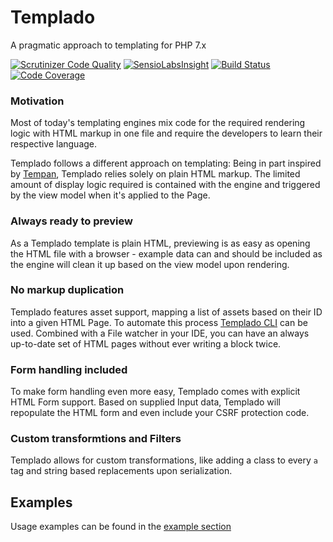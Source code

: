 # Templado
A pragmatic approach to templating for PHP 7.x

[![Scrutinizer Code Quality](https://scrutinizer-ci.com/g/theseer/templado/badges/quality-score.png?b=master)](https://scrutinizer-ci.com/g/theseer/templado/?branch=master)
[![SensioLabsInsight](https://insight.sensiolabs.com/projects/120c85ad-0c88-45ff-b7af-0fb6c4a85a4f/mini.png)](https://insight.sensiolabs.com/projects/120c85ad-0c88-45ff-b7af-0fb6c4a85a4f)
[![Build Status](https://travis-ci.org/theseer/templado.svg?branch=master)](https://travis-ci.org/theseer/templado)
[![Code Coverage](https://scrutinizer-ci.com/g/theseer/templado/badges/coverage.png?b=master)](https://scrutinizer-ci.com/g/theseer/templado/?branch=master)

### Motivation

Most of today's templating engines mix code for the required rendering logic with HTML markup in one file and require
the developers to learn their respective language.

Templado follows a different approach on templating: Being in part inspired by [Tempan](https://github.com/watoki/tempan),
Templado relies solely on plain HTML markup. The limited amount of display logic required is contained with the engine
and triggered by the view model when it's applied to the Page.

### Always ready to preview

As a Templado template is plain HTML, previewing is as easy as opening the HTML file with a browser - example data can
and should be included as the engine will clean it up based on the view model upon rendering.

### No markup duplication
 
Templado features asset support, mapping a list of assets based on their ID into a given HTML Page. To automate this
process [Templado CLI](https://github.com/theseer/templado-cli) can be used. Combined with a File watcher in your IDE,
you can have an always up-to-date set of HTML pages without ever writing a block twice.

### Form handling included

To make form handling even more easy, Templado comes with explicit HTML Form support. Based on supplied Input data,
Templado will repopulate the HTML form and even include your CSRF protection code.

### Custom transformtions and Filters

Templado allows for custom transformations, like adding a class to every ```a``` tag and string based replacements upon
serialization.

## Examples

Usage examples can be found in the [example section](https://github.com/theseer/templado/tree/master/examples)
